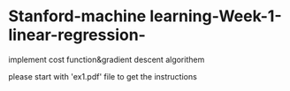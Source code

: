 # Stanford-machine learning-Week-1-linear-regression-
implement cost function&amp;gradient descent algorithem


please start with 'ex1.pdf' file to get the instructions

